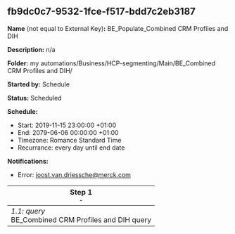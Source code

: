 ## fb9dc0c7-9532-1fce-f517-bdd7c2eb3187

**Name** (not equal to External Key)**:** BE_Populate_Combined CRM Profiles and DIH

**Description:** n/a

**Folder:** my automations/Business/HCP-segmenting/Main/BE_Combined CRM Profiles and DIH/

**Started by:** Schedule

**Status:** Scheduled

**Schedule:**

* Start: 2019-11-15 23:00:00 +01:00
* End: 2079-06-06 00:00:00 +01:00
* Timezone: Romance Standard Time
* Recurrance: every day until end date

**Notifications:**

* Error: joost.van.driessche@merck.com

| Step 1<br>_<small>-</small>_ |
| --- |
| _1.1: query_<br>BE_Combined CRM Profiles and DIH query |
